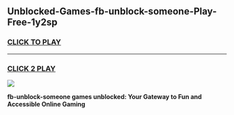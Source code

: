 
## Unblocked-Games-fb-unblock-someone-Play-Free-1y2sp
<h3>
<a href="https://premium76.site?title=fb-unblock-someone&ref=10A">CLICK TO PLAY</a></h3>
<hr>

<h3>
<a href="https://premium76.site?title=fb-unblock-someone&ref=10A">CLICK 2 PLAY</a>
  
</h3>

<a href="https://premium76.site?title=fb-unblock-someone&ref=10A"><img src="https://clearcache.store/games.png"></a>


**fb-unblock-someone games unblocked: Your Gateway to Fun and Accessible Online Gaming**
